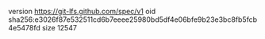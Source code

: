 version https://git-lfs.github.com/spec/v1
oid sha256:e3026f87e532511cd6b7eeee25980bd5df4e06bfe9b23e3bc8fb5fcb4e5478fd
size 12547
